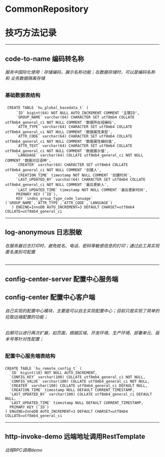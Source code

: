 # CommonRepository
# 技巧方法记录
---
## code-to-name 编码转名称
######  服务中国际化使用：存储编码，展示名称功能；在数据存储时，可以是编码名称 和 业务数据隔离存储
### 基础数据表结构

###    
     CREATE TABLE `hu_global_basedata_t` (
         `ID` bigint(64) NOT NULL AUTO_INCREMENT COMMENT '主键ID',
         `GROUP_NAME` varchar(64) CHARACTER SET utf8mb4 COLLATE utf8mb4_general_ci NOT NULL COMMENT '数据所在组编码',
         `ATTR_TYPE` varchar(64) CHARACTER SET utf8mb4 COLLATE utf8mb4_general_ci NOT NULL COMMENT '数据属性类型',
         `ATTR_CODE` varchar(64) CHARACTER SET utf8mb4 COLLATE utf8mb4_general_ci NOT NULL COMMENT '数据属性编码值',
         `ATTR_TEXT` varchar(64) CHARACTER SET utf8mb4 COLLATE utf8mb4_general_ci NOT NULL COMMENT '数据展示值',
         `LANGUAGE` varchar(64) COLLATE utf8mb4_general_ci NOT NULL COMMENT '数据对应语种',
         `CREATER` varchar(64) CHARACTER SET utf8mb4 COLLATE utf8mb4_general_ci NOT NULL COMMENT '创建人',
         `CREATION_TIME` timestamp NOT NULL COMMENT '创建时间',
         `LAST_UPDATED_BY` varchar(64) CHARACTER SET utf8mb4 COLLATE utf8mb4_general_ci NOT NULL COMMENT '最后更新人',
         `LAST_UPDATED_TIME` timestamp NOT NULL COMMENT '最后更新时间',
         PRIMARY KEY (`ID`),
         KEY `index_group_type_code_lanuage` (`GROUP_NAME`,`ATTR_TYPE`,`ATTR_CODE`,`LANGUAGE`)
       ) ENGINE=InnoDB AUTO_INCREMENT=3 DEFAULT CHARSET=utf8mb4 COLLATE=utf8mb4_general_ci



---- 
## log-anonymous 日志脱敏
######  在服务器日志打印时，避免姓名、电话、密码等敏感信息的打印；通过此工具实现匿名类别可配置


----
## config-center-server 配置中心服务端
## config-center        配置中心客户端
###### 自己实现的配置中心模块，主要是可以自主实现配置中心；目前只是实现了简单的拉取远端配置的功能；
###### 后期可以进行再次扩展，如页面，根据区域、开发环境、生产环境、部署单元、版本号等针对性配置；

### 配置中心服务端表结构
### 
    CREATE TABLE `hu_remote_config_t` (
      `ID` bigint(10) NOT NULL AUTO_INCREMENT,
      `CONFIG_KEY` varchar(100) COLLATE utf8mb4_general_ci NOT NULL,
      `CONFIG_VALUE` varchar(100) COLLATE utf8mb4_general_ci NOT NULL,
      `CREATER` varchar(100) COLLATE utf8mb4_general_ci DEFAULT NULL,
      `CREATION_TIME` timestamp NULL DEFAULT CURRENT_TIMESTAMP,
      `LAST_UPDATED_BY` varchar(100) COLLATE utf8mb4_general_ci DEFAULT NULL,
      `LAST_UPDATED_TIME` timestamp NULL DEFAULT CURRENT_TIMESTAMP,
      PRIMARY KEY (`ID`)
    ) ENGINE=InnoDB AUTO_INCREMENT=3 DEFAULT CHARSET=utf8mb4 COLLATE=utf8mb4_general_ci

---
## http-invoke-demo 远端地址调用RestTemplate
###### 远程RPC调用demo


